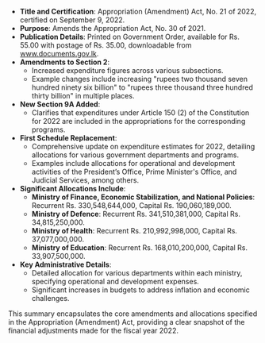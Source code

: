 - **Title and Certification**: Appropriation (Amendment) Act, No. 21 of 2022, certified on September 9, 2022.
- **Purpose**: Amends the Appropriation Act, No. 30 of 2021.
- **Publication Details**: Printed on Government Order, available for Rs. 55.00 with postage of Rs. 35.00, downloadable from www.documents.gov.lk.
- **Amendments to Section 2**:
  - Increased expenditure figures across various subsections.
  - Example changes include increasing "rupees two thousand seven hundred ninety six billion" to "rupees three thousand three hundred thirty billion" in multiple places.
- **New Section 9A Added**:
  - Clarifies that expenditures under Article 150 (2) of the Constitution for 2022 are included in the appropriations for the corresponding programs.
- **First Schedule Replacement**:
  - Comprehensive update on expenditure estimates for 2022, detailing allocations for various government departments and programs.
  - Examples include allocations for operational and development activities of the President’s Office, Prime Minister's Office, and Judicial Services, among others.
- **Significant Allocations Include**:
  - **Ministry of Finance, Economic Stabilization, and National Policies**: Recurrent Rs. 330,548,644,000, Capital Rs. 190,060,189,000.
  - **Ministry of Defence**: Recurrent Rs. 341,510,381,000, Capital Rs. 34,815,250,000.
  - **Ministry of Health**: Recurrent Rs. 210,992,998,000, Capital Rs. 37,077,000,000.
  - **Ministry of Education**: Recurrent Rs. 168,010,200,000, Capital Rs. 33,907,500,000.
- **Key Administrative Details**:
  - Detailed allocation for various departments within each ministry, specifying operational and development expenses.
  - Significant increases in budgets to address inflation and economic challenges.

This summary encapsulates the core amendments and allocations specified in the Appropriation (Amendment) Act, providing a clear snapshot of the financial adjustments made for the fiscal year 2022.